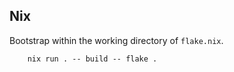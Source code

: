 ## Nix

Bootstrap within the working directory of `flake.nix`.
```
    nix run . -- build -- flake .
```

